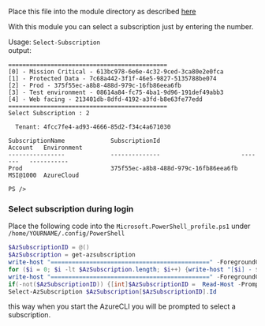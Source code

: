 Place this file into the module directory as described [here](../readme.md#install-cloud-modules)  

With this module you can select a subscription just by entering the number.

Usage: `Select-Subscription`  
output:
```
=============================================
[0] - Mission Critical - 613bc978-6e6e-4c32-9ced-3ca80e2e0fca
[1] - Protected Data - 7c68a442-3f1f-46e5-9827-5135788be074
[2] - Prod - 375f55ec-a8b8-488d-979c-16fb86eea6fb
[3] - Test environment - 08614a84-fc75-4ba1-9d96-191def49abb3
[4] - Web facing - 213401db-8dfd-4192-a3fd-b8e63fe77edd
=============================================
Select Subscription : 2

  Tenant: 4fcc7fe4-ad93-4666-85d2-f34c4a671030

SubscriptionName             SubscriptionId                       Account   Environment
----------------             --------------                       -------   -----------
Prod                         375f55ec-a8b8-488d-979c-16fb86eea6fb MSI@1000  AzureCloud

PS />
```


### Select subscription during login 

Place the following code into the 
`Microsoft.PowerShell_profile.ps1`  under `/home/YOURNAME/.config/PowerShell`

```PowerShell
$AzSubscriptionID = @()
$AzSubscription = get-azsubscription
write-host "=============================================" -ForegroundColor Green
for ($i = 0; $i -lt $AzSubscription.length; $i++) {write-host "[$i] - $($AzSubscription[$i].Name) - $($AzSubscription[$i].Id)"}
write-host "=============================================" -ForegroundColor Green
if(-not($AzSubscriptionID)) {[int]$AzSubscriptionID =  Read-Host -Prompt "Select Subscription "}
Select-AzSubscription $AzSubscription[$AzSubscriptionID].Id
```
this way when you start the AzureCLI you will be prompted to select a subscription.
